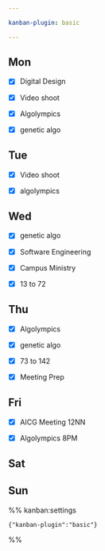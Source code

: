```yaml
---

kanban-plugin: basic

---
```


## Mon

- [x] Digital Design
- [x] Video shoot
- [x] Algolympics
- [x] genetic algo


## Tue

- [x] Video shoot
- [x] algolympics


## Wed

- [x] genetic algo
- [x] Software Engineering
- [x] Campus Ministry
- [x] 13 to 72


## Thu

- [x] Algolympics
- [x] genetic algo
- [x] 73 to 142
- [x] Meeting Prep


## Fri

- [x] AICG Meeting 12NN
- [x] Algolympics 8PM


## Sat



## Sun





%% kanban:settings
```
{"kanban-plugin":"basic"}
```
%%